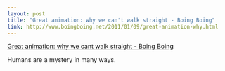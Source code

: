 ```yaml
--- 
layout: post
title: "Great animation: why we can't walk straight - Boing Boing"
link: http://www.boingboing.net/2011/01/09/great-animation-why.html
---
```

<a href=
"http://www.boingboing.net/2011/01/09/great-animation-why.html">Great
animation: why we cant walk straight - Boing Boing</a><br>

<p>Humans are a mystery in many ways.</p>
